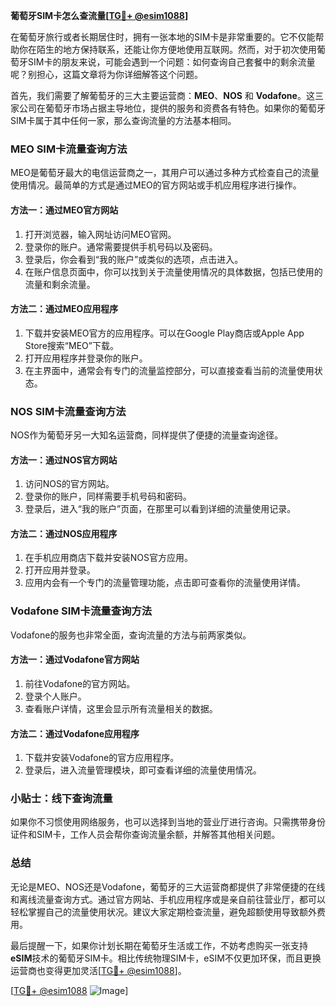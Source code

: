 **葡萄牙SIM卡怎么查流量[[TG💪+ @esim1088](https://t.me/s/esim1088)]**

在葡萄牙旅行或者长期居住时，拥有一张本地的SIM卡是非常重要的。它不仅能帮助你在陌生的地方保持联系，还能让你方便地使用互联网。然而，对于初次使用葡萄牙SIM卡的朋友来说，可能会遇到一个问题：如何查询自己套餐中的剩余流量呢？别担心，这篇文章将为你详细解答这个问题。

首先，我们需要了解葡萄牙的三大主要运营商：**MEO**、**NOS** 和 **Vodafone**。这三家公司在葡萄牙市场占据主导地位，提供的服务和资费各有特色。如果你的葡萄牙SIM卡属于其中任何一家，那么查询流量的方法基本相同。

### MEO SIM卡流量查询方法

MEO是葡萄牙最大的电信运营商之一，其用户可以通过多种方式检查自己的流量使用情况。最简单的方式是通过MEO的官方网站或手机应用程序进行操作。

#### 方法一：通过MEO官方网站
1. 打开浏览器，输入网址访问MEO官网。
2. 登录你的账户。通常需要提供手机号码以及密码。
3. 登录后，你会看到“我的账户”或类似的选项，点击进入。
4. 在账户信息页面中，你可以找到关于流量使用情况的具体数据，包括已使用的流量和剩余流量。

#### 方法二：通过MEO应用程序
1. 下载并安装MEO官方的应用程序。可以在Google Play商店或Apple App Store搜索“MEO”下载。
2. 打开应用程序并登录你的账户。
3. 在主界面中，通常会有专门的流量监控部分，可以直接查看当前的流量使用状态。

### NOS SIM卡流量查询方法

NOS作为葡萄牙另一大知名运营商，同样提供了便捷的流量查询途径。

#### 方法一：通过NOS官方网站
1. 访问NOS的官方网站。
2. 登录你的账户，同样需要手机号码和密码。
3. 登录后，进入“我的账户”页面，在那里可以看到详细的流量使用记录。

#### 方法二：通过NOS应用程序
1. 在手机应用商店下载并安装NOS官方应用。
2. 打开应用并登录。
3. 应用内会有一个专门的流量管理功能，点击即可查看你的流量使用详情。

### Vodafone SIM卡流量查询方法

Vodafone的服务也非常全面，查询流量的方法与前两家类似。

#### 方法一：通过Vodafone官方网站
1. 前往Vodafone的官方网站。
2. 登录个人账户。
3. 查看账户详情，这里会显示所有流量相关的数据。

#### 方法二：通过Vodafone应用程序
1. 下载并安装Vodafone的官方应用程序。
2. 登录后，进入流量管理模块，即可查看详细的流量使用情况。

### 小贴士：线下查询流量

如果你不习惯使用网络服务，也可以选择到当地的营业厅进行咨询。只需携带身份证件和SIM卡，工作人员会帮你查询流量余额，并解答其他相关问题。

### 总结

无论是MEO、NOS还是Vodafone，葡萄牙的三大运营商都提供了非常便捷的在线和离线流量查询方式。通过官方网站、手机应用程序或是亲自前往营业厅，都可以轻松掌握自己的流量使用状况。建议大家定期检查流量，避免超额使用导致额外费用。

最后提醒一下，如果你计划长期在葡萄牙生活或工作，不妨考虑购买一张支持**eSIM**技术的葡萄牙SIM卡。相比传统物理SIM卡，eSIM不仅更加环保，而且更换运营商也变得更加灵活[[TG💪+ @esim1088](https://t.me/s/esim1088)]。

[[TG💪+ @esim1088](https://t.me/s/esim1088) ![Image](https://i.postimg.cc/4NQfJmqS/Snipaste-2025-05-13-00-14-12.png)]
